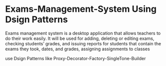 # Exams-Management-System Using Dsign Patterns
Exams management system is a desktop application that allows teachers to do their work easily. It will be used for adding, deleting or editing exams, checking students’ grades, and issuing reports for students that contain the exams they took, dates, and grades, assigning assignments to classes


use Dsign Patterns like Proxy-Decorator-Factory-SingleTone-Builder
